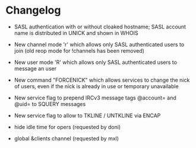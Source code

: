 # Changelog
* SASL authentication with or without cloaked hostname; SASL account name is distributed in UNICK and shown in WHOIS
* New channel mode 'r' which allows only SASL authenticated users to join (old reop mode for !channels has been removed)
* New user mode 'R' which allows only SASL authenticated users to message an user
* New command "FORCENICK" which allows services to change the nick of users, even if the nick is already in use or temporary unavailable
* New service flag to prepend IRCv3 message tags @account=<SASL-account-name> and @uid=<UID-nick> to SQUERY messages
* New service flag to allow to TKLINE / UNTKLINE via ENCAP

* hide idle time for opers (requested by doni)
* global &clients channel (requested by mxl)
